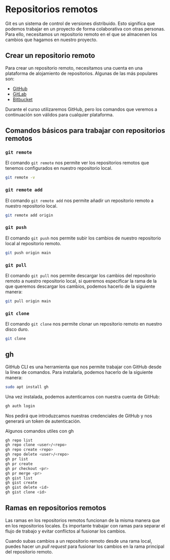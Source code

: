 # Repositorios remotos

Git es un sistema de control de versiones distribuido. Esto significa que podemos trabajar en un proyecto de forma colaborativa con otras personas. Para ello, necesitamos un repositorio remoto en el que se almacenen los cambios que hagamos en nuestro proyecto.

## Crear un repositorio remoto

Para crear un repositorio remoto, necesitamos una cuenta en una plataforma de alojamiento de repositorios. Algunas de las más populares son:

- [GitHub](https://github.com)
- [GitLab](https://gitlab.com)
- [Bitbucket](https://bitbucket.org)

Durante el curso utilizaremos GitHub, pero los comandos que veremos a continuación son válidos para cualquier plataforma.

## Comandos básicos para trabajar con repositorios remotos

### `git remote`

El comando `git remote` nos permite ver los repositorios remotos que tenemos configurados en nuestro repositorio local.

```bash
git remote -v
```

### `git remote add`

El comando `git remote add` nos permite añadir un repositorio remoto a nuestro repositorio local.

```bash
git remote add origin
```

### `git push`

El comando `git push` nos permite subir los cambios de nuestro repositorio local al repositorio remoto.

```bash
git push origin main
```

### `git pull`

El comando `git pull` nos permite descargar los cambios del repositorio remoto a nuestro repositorio local, si queremos especificar la rama de la que queremos descargar los cambios, podemos hacerlo de la siguiente manera:

```bash
git pull origin main
```

### `git clone`

El comando `git clone` nos permite clonar un repositorio remoto en nuestro disco duro.

```bash
git clone
```

## gh

GitHub CLI es una herramienta que nos permite trabajar con GitHub desde la línea de comandos. Para instalarla, podemos hacerlo de la siguiente manera:

```bash
sudo apt install gh
```

Una vez instalada, podemos autenticarnos con nuestra cuenta de GitHub:

```bash
gh auth login
```

Nos pedirá que introduzcamos nuestras credenciales de GitHub y nos generará un token de autenticación.

Algunos comandos utiles con gh

```bash
gh repo list
gh repo clone <user>/<repo>
gh repo create <repo>
gh repo delete <user>/<repo>
gh pr list
gh pr create
gh pr checkout <pr>
gh pr merge <pr>
gh gist list
gh gist create
gh gist delete <id>
gh gist clone <id>
```

## Ramas en repositorios remotos

Las ramas en los repositorios remotos funcionan de la misma manera que en los repositorios locales. 
Es importante trabajar con ramas para separar el flujo de trabajo y evitar conflictos al fusionar los cambios.

Cuando subas cambios a un repositorio remoto desde una rama local, puedes hacer un *pull request* para fusionar los cambios en la rama principal del repositorio remoto.


